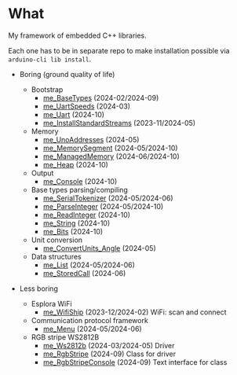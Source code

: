 # What

My framework of embedded C++ libraries.

Each one has to be in separate repo to make installation possible
via `arduino-cli lib install`.

* Boring (ground quality of life)
  * Bootstrap
    * [me_BaseTypes][me_BaseTypes] (2024-02/2024-09)
    * [me_UartSpeeds][me_UartSpeeds] (2024-03)
    * [me_Uart][me_Uart] (2024-10)
    * [me_InstallStandardStreams][me_InstallStandardStreams] (2023-11/2024-05)
  * Memory
    * [me_UnoAddresses][me_UnoAddresses] (2024-05)
    * [me_MemorySegment][me_MemorySegment] (2024-05/2024-10)
    * [me_ManagedMemory][me_ManagedMemory] (2024-06/2024-10)
    * [me_Heap][me_Heap] (2024-10)
  * Output
    * [me_Console][me_Console] (2024-10)
  * Base types parsing/compiling
    * [me_SerialTokenizer][me_SerialTokenizer] (2024-05/2024-06)
    * [me_ParseInteger][me_ParseInteger] (2024-05/2024-10)
    * [me_ReadInteger][me_ReadInteger] (2024-10)
    * [me_String][me_String] (2024-10)
    * [me_Bits][me_Bits] (2024-10)
  * Unit conversion
    * [me_ConvertUnits_Angle][me_ConvertUnits_Angle] (2024-05)
  * Data structures
    * [me_List][me_List] (2024-05/2024-06)
    * [me_StoredCall][me_StoredCall] (2024-06)

* Less boring
  * Esplora WiFi
    * [me_WifiShip][me_WifiShip] (2023-12/2024-02) WiFi: scan and connect
  * Communication protocol framework
    * [me_Menu][me_Menu] (2024-05/2024-06)
  * RGB stripe WS2812B
    * [me_Ws2812b][me_Ws2812b] (2024-03/2024-05) Driver
    * [me_RgbStripe][me_RgbStripe] (2024-09) Class for driver
    * [me_RgbStripeConsole][me_RgbStripeConsole] (2024-09) Text interface for class

[me_BaseTypes]: https://github.com/martin-eden/Embedded-me_BaseTypes
[me_UartSpeeds]: https://github.com/martin-eden/Embedded-me_UartSpeeds
[me_Uart]: https://github.com/martin-eden/Embedded-me_Uart
[me_InstallStandardStreams]: https://github.com/martin-eden/Embedded-me_InstallStandardStreams

[me_UnoAddresses]: https://github.com/martin-eden/Embedded-me_UnoAddresses
[me_MemorySegment]: https://github.com/martin-eden/Embedded-me_MemorySegment
[me_ManagedMemory]: https://github.com/martin-eden/Embedded-me_ManagedMemory
[me_Heap]: https://github.com/martin-eden/Embedded-me_Heap

[me_Console]: https://github.com/martin-eden/Embedded-me_Console

[me_SerialTokenizer]: https://github.com/martin-eden/Embedded-me_SerialTokenizer
[me_ParseInteger]: https://github.com/martin-eden/Embedded-me_ParseInteger
[me_ReadInteger]: https://github.com/martin-eden/Embedded-me_ReadInteger
[me_String]: https://github.com/martin-eden/Embedded-me_String
[me_Bits]: https://github.com/martin-eden/Embedded-me_Bits

[me_ConvertUnits_Angle]: https://github.com/martin-eden/Embedded-me_ConvertUnits_Angle

[me_StoredCall]: https://github.com/martin-eden/Embedded-me_StoredCall
[me_List]: https://github.com/martin-eden/Embedded-me_List

[me_Menu]: https://github.com/martin-eden/Embedded-me_Menu
[me_Ws2812b]: https://github.com/martin-eden/Embedded-me_Ws2812b
[me_RgbStripe]: https://github.com/martin-eden/Embedded-me_RgbStripe
[me_RgbStripeConsole]: https://github.com/martin-eden/Embedded-me_RgbStripeConsole
[me_WifiShip]: https://github.com/martin-eden/Embedded-me_WifiShip
